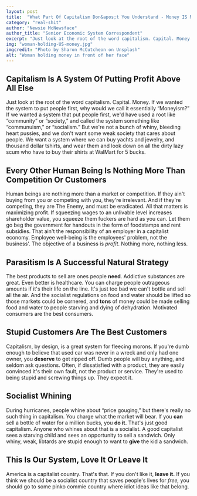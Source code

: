 ```yaml
---
layout: post
title:  "What Part Of Capitalism Don&apos;t You Understand - Money IS More Important Than People"
category: "real-shit"
author: "Newsie McNewsface"
author_title: "Senior Economic System Correspondent"
excerpt: "Just look at the root of the word capitalism. Capital. Money. If we wanted the system to put people first, why would we call it essentially &ldquo;Moneyism?&rdquo; If we wanted a system that put people first, we&apos;d have used a root like &ldquo;community&rdquo; &ldquo;society,&rdquo; and called the system something like &ldquo;communuism,&rdquo; or &ldquo;socialism.&rdquo; But we&apos;re not a bunch of whiny, bleeding heart pussies, and we don&apos;t want some weak society that cares about people. We want a system where we can buy yachts and jewelry, and thousand dollar tshirts, and wear them and look down on all the dirty lazy scum who have to buy their shirts at WalMart for 5 bucks."
img: "woman-holding-US-money.jpg"
imgcredit: "Photo by Sharon McCutcheon on Unsplash"
alt: "Woman holding money in front of her face"
---
```


## Capitalism Is A System Of Putting Profit Above All Else

Just look at the root of the word capitalism. Capital. Money. If we wanted the system to put people first, why would we call it essentially &ldquo;Moneyism?&rdquo; If we wanted a system that put people first, we&apos;d have used a root like &ldquo;community&rdquo; or &ldquo;society,&rdquo; and called the system something like &ldquo;communuism,&rdquo; or &ldquo;socialism.&rdquo; But we&apos;re not a bunch of whiny, bleeding heart pussies, and we don&apos;t want some weak society that cares about people. We want a system where we can buy yachts and jewelry, and thousand dollar tshirts, and wear them and look down on all the dirty lazy scum who have to buy their shirts at WalMart for 5 bucks.

## Every Other Human Being Is Nothing More Than Competition Or Customers

Human beings are nothing more than a market or competition. If they ain&apos;t buying from you or competing with you, they&apos;re irrelevant. And if they&apos;re competing, they are The Enemy, and must be eradicated. All that matters is maximizing profit. If squeezing wages to an unlivable level increases shareholder value, you squeeze them fuckers are hard as you can. Let them go beg the government for handouts in the form of foodstamps and rent subsidies. That ain&apos;t the responsibility of an employer in a capitalist economy. Employee well-being is the employees&apos; problem, not the business&apos;. The objective of a business is *profit*. Nothing more, nothing less.

## Parasitism Is A Successful Natural Strategy

The best products to sell are ones people **need**. Addictive substances are great. Even better is healthcare. You can charge people outrageous amounts if it&apos;s their life on the line. It&apos;s just too bad we can&apos;t bottle and sell all the air. And the socialist regulations on food and water should be lifted so those markets could be cornered, and **tons** of money could be made selling food and water to people starving and dying of dehydration. Motivated consumers are the best consumers.

## Stupid Customers Are The Best Customers

Capitalism, by design, is a great system for fleecing morons. If you&apos;re dumb enough to believe that used car was never in a wreck and only had one owner, you **deserve** to get ripped off. Dumb people will buy anything, and seldom ask questions. Often, if dissatisfied with a product, they are easily convinced it&apos;s their own fault, not the product or service. They&apos;re used to being stupid and screwing things up. They expect it.

## Socialist Whining

During hurricanes, people whine about &ldquo;price gouging,&rdquo; but there&apos;s really no such thing in capitalism. You charge what the market will bear. If you **can** sell a bottle of water for a million bucks, you **do it.** That&apos;s just good capitalism. Anyone who whines about that is a socialist. A good capitalist sees a starving child and sees an opportunity to sell a sandwich. Only whiny, weak, libtards are stupid enough to want to **give** the kid a sandwich.

## This Is Our System, Love It Or Leave It

America is a capitalist country. That&apos;s that. If you don&apos;t like it, **leave it.** If you think we should be a socialist country that saves people&apos;s lives for *free,* you should go to some pinko commie country where idiot ideas like that belong.
